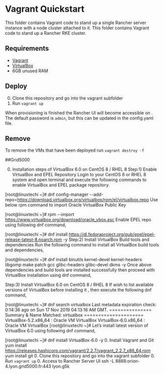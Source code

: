 # Vagrant Quickstart

This folder contains Vagrant code to stand up a single Rancher server instance with a node cluster attached to it.
This folder contains Vagrant code to stand up a Rancher RKE cluster.

## Requirements

- [Vagrant](https://www.vagrantup.com)
- [VirtualBox](https://www.virtualbox.org)
- 6GB unused RAM

## Deploy

0. Clone this repository and go into the vagrant subfolder
0. Run `vagrant up`

When provisioning is finished the Rancher UI will become accessible on [](http://172.22.101.101).
The default password is `admin`, but this can be updated in the config.yaml file.

## Remove

To remove the VMs that have been deployed run `vagrant destroy -f`


##Grid5000

0. Installation steps of VirtualBox 6.0 on CentOS 8 / RHEL 8
Step:1) Enable VirtualBox and EPEL Repository
Login to your CentOS 8 or RHEL 8 system and open terminal and execute the following commands to enable VirtualBox and EPEL package repository.
 
[root@linuxtechi ~]# dnf config-manager --add-repo=https://download.virtualbox.org/virtualbox/rpm/el/virtualbox.repo
Use below rpm command to import Oracle VirtualBox Public Key

[root@linuxtechi ~]# rpm --import https://www.virtualbox.org/download/oracle_vbox.asc
Enable EPEL repo using following dnf command,

[root@linuxtechi ~]# dnf install https://dl.fedoraproject.org/pub/epel/epel-release-latest-8.noarch.rpm -y
Step:2) Install VirtualBox Build tools and dependencies
Run the following command to install all VirtualBox build tools and dependencies,

[root@linuxtechi ~]# dnf install binutils kernel-devel kernel-headers libgomp make patch gcc glibc-headers glibc-devel dkms -y
Once above dependencies and build tools are installed successfully then proceed with VirtualBox installation using dnf command,
 
Step:3) Install VirtualBox 6.0 on CentOS 8 / RHEL 8
If wish to list available versions of VirtualBox before installing it , then execute the following dnf command,

[root@linuxtechi ~]# dnf search virtualbox
Last metadata expiration check: 0:14:36 ago on Sun 17 Nov 2019 04:13:16 AM GMT.
=============== Summary & Name Matched: virtualbox =====================
VirtualBox-5.2.x86_64 : Oracle VM VirtualBox
VirtualBox-6.0.x86_64 : Oracle VM VirtualBox
[root@linuxtechi ~]#
Let’s install latest version of VirtualBox 6.0 using following dnf command,

[root@linuxtechi ~]# dnf install VirtualBox-6.0 -y
0. Install Vagrant and Git
yum install https://releases.hashicorp.com/vagrant/2.2.7/vagrant_2.2.7_x86_64.rpm
yum install git
0. Clone this repository and go into the vagrant subfolder
0. Run `vagrant up`
0. Access to Rancher Server UI
ssh -L 8888:orion-4.lyon.grid5000.fr:443 lyon.g5k
